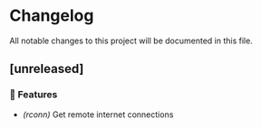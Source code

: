 # Changelog

All notable changes to this project will be documented in this file.

## [unreleased]

### 🚀 Features

- *(rconn)* Get remote internet connections

<!-- generated by git-cliff -->
